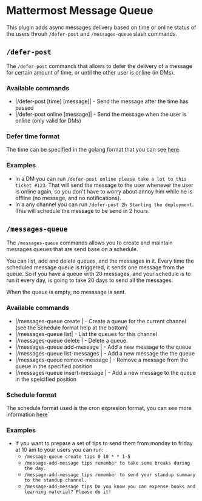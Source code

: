 # Mattermost Message Queue

This plugin adds async messages delivery based on time or online status of the users throuh `/defer-post` and `/messages-queue` slash commands.

## `/defer-post`

The `/defer-post` commands that allows to defer the delivery of a message for certain amount of time, or until the other user is online (in DMs).

### Available commands

  * |/defer-post [time] [message]| - Send the message after the time has passed
  * |/defer-post online [message]| - Send the message when the user is online (only valid for DMs)

### Defer time format

The time can be specified in the golang format that you can see [here](https://golang.org/pkg/time/#ParseDuration).

### Examples

  * In a DM you can run `/defer-post online please take a lot to this ticket
    #123`. That will send the message to the user whenever the user is online
    again, so you don't have to worry about annoy him while he is offline (no
    message, and no notifications).
  * In a any channel you can run `/defer-post 2h Starting the deployment`. This
    will schedule the message to be send in 2 hours.

## `/messages-queue`

The `/messages-queue` commands allows you to create and maintain messages
queues that are send base on a schedule.

You can list, add and delete queues, and the messages in it. Every time the
scheduled message queue is triggered, it sends one message from the queue. So
if you have a queue with 20 messages, and your schedule is to run it every day,
is going to take 20 days to send all the messages.

When the queue is empty, no messsage is sent.

### Available commands

  * |/messages-queue create <name> <schedule>| - Create a queue for the current channel (see the Schedule format help at the bottom)
  * |/messages-queue list| - List the queues for this channel
  * |/messages-queue delete <queue-name>| - Delete a queue.
  * |/messages-queue add-message <queue-name> <message>| - Add a new message to the queue
  * |/messages-queue list-messages <queue-name>| - Add a new message the the queue
  * |/messages-queue remove-message <queue-name> <position>| - Remove a message from the queue in the specified position
  * |/messages-queue insert-message <queue-name> <position> <message>| - Add a new message to the queue in the speicified position

### Schedule format

The schedule format used is the cron expresion format, you can see more information [here](https://en.wikipedia.org/wiki/Cron)`

### Examples

  * If you want to prepare a set of tips to send them from monday to friday at 10 am to your users you can run:
    * `/message-queue create tips 0 10 * * 1-5`
    * `/message-add-message tips remember to take some breaks during the day.`
    * `/message-add-message tips remember to send your standup summary to the standup channel.`
    * `/message-add-message tips Do you know you can expense books and learning material? Please do it!`
